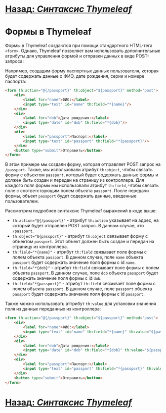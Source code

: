 # [**Назад**: *Синтаксис Thymeleaf*](../features/thymeleaf-syntax.md)

# Формы в Thymeleaf

Формы в Thymeleaf создаются при помощи стандартного HTML-тега `<form>`. Однако, Thymeleaf позволяет вам использовать
дополнительные атрибуты для управления формой и отправки данных в виде POST-запроса:

Например, создадим форму паспортных данных пользователя, которая будет содержать данные о ФИО, дате рождения, серии и
номере паспорта:

```html
<form th:action="@{/passport}" th:object="${passport}" method="post">
    <div>
        <label for="name">ФИО:</label>
        <input type="text" id="name" th:field="*{name}"/>
    </div>
    <div>
        <label for="dob">Дата рождения:</label>
        <input type="date" id="dob" th:field="*{dob}"/>
    </div>
    <div>
        <label for="passport">Паспорт:</label>
        <input type="text" id="passport" th:field="*{passport}"/>
    </div>
    <button type="submit">Отправить</button>
</form>
```

В этом примере мы создали форму, которая отправляет POST запрос на `/passport`. Также, мы использовали
атрибут `th:object`, чтобы связать форму с объектом `passport`, который будет содержать данные формы и должен быть
создан и передан на страницу из контроллера. Для каждого поля формы мы использовали атрибут `th:field`, чтобы связать
поле с соответствующим полем объекта `passport`. После передачи формы, объект `passport` будет содержать данные,
введенные пользователем.

Рассмотрим подробнее синтаксис Thymeleaf выражений в коде выше:

- `th:action="@{/passport}"` - атрибут `th:action` указывает на адрес, на который будет отправлен POST запрос. В данном
  случае, это `/passport`.
- `th:object="${passport}"` - атрибут `th:object` связывает форму с объектом `passport`. Этот объект должен быть создан
  и передан на страницу из контроллера.
- `th:field="*{name}"` - атрибут `th:field` связывает поле формы с полем объекта `passport`. В данном случае,
  поле `name` объекта `passport` будет содержать значение поля формы с id `name`.
- `th:field="*{dob}"` - атрибут `th:field` связывает поле формы с полем объекта `passport`. В данном случае, поле `dob`
  объекта `passport` будет содержать значение поля формы с id `dob`.
- `th:field="*{passport}"` - атрибут `th:field` связывает поле формы с полем объекта `passport`. В данном случае,
  поле `passport` объекта `passport` будет содержать значение поля формы с id `passport`.

Также можно использовать аттрибут `th:value` для установки значения поля из данных переданных из контроллера:

```html
<form th:action="@{/passport}" th:object="${passport}" method="post">
    <div>
        <label for="name">ФИО:</label>
        <input type="text" id="name" th:field="*{name}" th:value="${passport.name}"/>
    </div>
    <div>
        <label for="dob">Дата рождения:</label>
        <input type="date" id="dob" th:field="*{dob}" th:value="${passport.dob}"/>
    </div>
    <div>
        <label for="passport">Паспорт:</label>
        <input type="text" id="passport" th:field="*{passport}" th:value="${passport.passport}"/>
    </div>
    <button type="submit">Отправить</button>
</form>
```

# [**Назад**: *Синтаксис Thymeleaf*](../features/thymeleaf-syntax.md)
